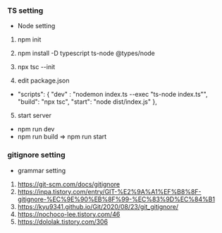 ### TS setting

- Node setting

1. npm init

2. npm install -D typescript ts-node @types/node

3. npx tsc --init

4. edit package.json
- "scripts": {
    "dev" : "nodemon index.ts --exec \"ts-node index.ts\"",
    "build": "npx tsc",
    "start": "node dist/index.js"
  },

5. start server
- npm run dev
- npm run build => npm run start



### gitignore setting

- grammar setting
1. https://git-scm.com/docs/gitignore
2. https://inpa.tistory.com/entry/GIT-%E2%9A%A1%EF%B8%8F-gitignore-%EC%9E%90%EB%8F%99-%EC%83%9D%EC%84%B1
3. https://kyu9341.github.io/Git/2020/08/23/git_gitignore/
4. https://nochoco-lee.tistory.com/46
5. https://dololak.tistory.com/306